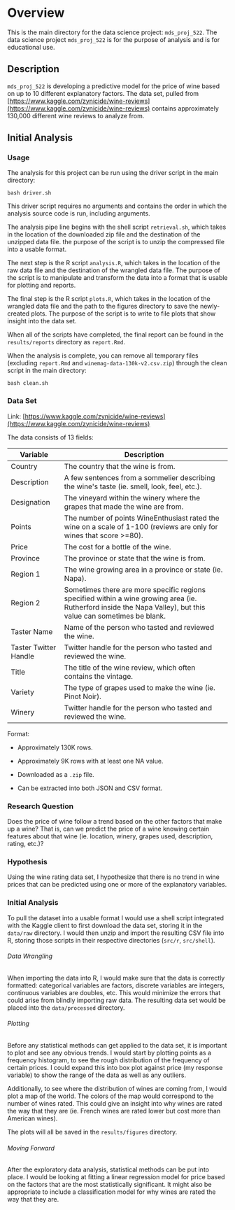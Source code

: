 # Overview

This is the main directory for the data science project: `mds_proj_522`.
The data science project `mds_proj_522` is for the purpose of analysis and
is for educational use.

## Description

`mds_proj_522` is developing a predictive model for the price of wine based on up to 10 different explanatory factors. The data set, pulled from [https://www.kaggle.com/zynicide/wine-reviews](https://www.kaggle.com/zynicide/wine-reviews) contains approximately 130,000 different wine reviews to analyze from.

## Initial Analysis

### Usage

The analysis for this project can be run using the driver script in the main directory:

```
bash driver.sh
```

This driver script requires no arguments and contains the order in which the analysis source code is run, including arguments.

The analysis pipe line begins with the shell script `retrieval.sh`, which takes
in the location of the downloaded zip file and the destination of the unzipped data file. the purpose of the script is to unzip the compressed file into a usable format.

The next step is the R script `analysis.R`, which takes in the location of the raw data file and the destination of the wrangled data file. The purpose of the script is to manipulate and transform the data into a format that is usable for plotting and reports.

The final step is the R script `plots.R`, which takes in the location of the wrangled data file and the path to the figures directory to save the newly-created plots. The purpose of the script is to write to file plots that show insight into the data set.

When all of the scripts have completed, the final report can be found in the `results/reports` directory as `report.Rmd`.

When the analysis is complete, you can remove all temporary files (excluding `report.Rmd` and `winemag-data-130k-v2.csv.zip`) through the clean script in the main directory: 

```
bash clean.sh
```

### Data Set

Link: [https://www.kaggle.com/zynicide/wine-reviews](https://www.kaggle.com/zynicide/wine-reviews)

The data consists of 13 fields:

| Variable | Description |
| ------------------ | ------------------------------------ |
| Country | The country that the wine is from. |
| Description | A few sentences from a sommelier describing the wine's taste (ie. smell, look, feel, etc.). |
| Designation | The vineyard within the winery where the grapes that made the wine are from. |
| Points | The number of points WineEnthusiast rated the wine on a scale of 1-100 (reviews are only for wines that score >=80). |
| Price | The cost for a bottle of the wine. |
| Province | The province or state that the wine is from. |
| Region 1 | The wine growing area in a province or state (ie. Napa). |
| Region 2 | Sometimes there are more specific regions specified within a wine growing area (ie. Rutherford inside the Napa Valley), but this value can sometimes be blank. |
| Taster Name | Name of the person who tasted and reviewed the wine. |
| Taster Twitter Handle | Twitter handle for the person who tasted and reviewed the wine. |
| Title | The title of the wine review, which often contains the vintage. |
| Variety | The type of grapes used to make the wine (ie. Pinot Noir). |
| Winery | Twitter handle for the person who tasted and reviewed the wine. |


Format:

* Approximately 130K rows.

* Approximately 9K rows with at least one NA value.

* Downloaded as a `.zip` file.

* Can be extracted into both JSON and CSV format.


### Research Question

Does the price of wine follow a trend based on the other factors that make up a wine? That is, can we predict the price of a wine knowing certain features about that wine (ie. location, winery, grapes used, description, rating, etc.)?

### Hypothesis

Using the wine rating data set, I hypothesize that there is no trend in wine prices that can be predicted using one or more of the explanatory variables.

### Initial Analysis

To pull the dataset into a usable format I would use a shell script integrated with the Kaggle client to first download the data set, storing it in the `data/raw` directory. I would then unzip and import the resulting CSV file into R, storing those scripts in their respective directories (`src/r`, `src/shell`).

###### Data Wrangling

When importing the data into R, I would make sure that the data is correctly
formatted: categorical variables are factors, discrete variables are integers,
continuous variables are doubles, etc. This would minimize the errors that could
arise from blindly importing raw data. The resulting data set would be placed
into the `data/processed` directory.

###### Plotting

Before any statistical methods can get applied to the data set, it is important
to plot and see any obvious trends. I would start by plotting points as a
frequency histogram, to see the rough distribution of the frequency of certain
prices. I could expand this into box plot against price (my response variable)
to show the range of the data as well as any outliers.

Additionally, to see where the distribution of wines are coming from, I would
plot a map of the world. The colors of the map would correspond to the number of
wines rated. This could give an insight into why wines are rated the way that
they are (ie. French wines are rated lower but cost more than American wines).

The plots will all be saved in the `results/figures` directory.

###### Moving Forward

After the exploratory data analysis, statistical methods can be put into place.
I would be looking at fitting a linear regression model for price based on the
factors that are the most statistically significant. It might also be
appropriate to include a classification model for why wines are rated the way
that they are.

